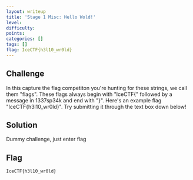 ```yaml
---
layout: writeup
title: 'Stage 1 Misc: Hello Wold!'
level:
difficulty:
points:
categories: []
tags: []
flag: IceCTF{h3l10_wr0ld}
---
```

## Challenge

In this capture the flag competiton you're hunting for these strings, we
call them "flags". These flags always begin with "IceCTF\{" followed by
a message in 1337sp34k and end with "}". Here's an example flag
"IceCTF\{h3l10\_wr0ld}". Try submitting it through the text box down
below!

## Solution

Dummy challenge, just enter flag

## Flag

    IceCTF{h3l10_wr0ld}

